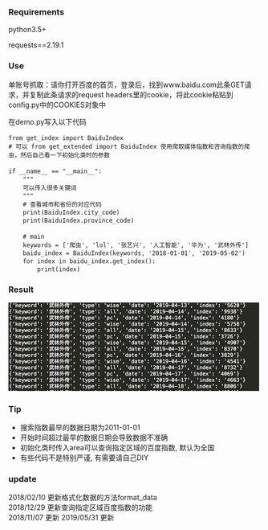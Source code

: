 ### Requirements
python3.5+
  
requests==2.19.1  

### Use
单账号抓取：请你打开百度的首页，登录后，找到www.baidu.com此条GET请求，并复制此条请求的request headers里的cookie，将此cookie粘贴到config.py中的COOKIES对象中  
  
在demo.py写入以下代码    
```
from get_index import BaiduIndex
# 可以 from get_extended import BaiduIndex 使用爬取媒体指数和咨询指数的爬虫，然后自己看一下初始化类时的参数 

if __name__ == "__main__":
    """
    可以传入很多关键词
    """
    # 查看城市和省份的对应代码
    print(BaiduIndex.city_code)
    print(BaiduIndex.province_code)
    
    # main
    keywords = ['爬虫', 'lol', '张艺兴', '人工智能', '华为', '武林外传']
    baidu_index = BaiduIndex(keywords, '2018-01-01', '2019-05-02')
    for index in baidu_index.get_index():
        print(index)
```
  
### Result
![](https://github.com/longxiaofei/markdown_img/blob/master/spider-baiduindex/aaa.png?raw=true)


### Tip
- 搜索指数最早的数据日期为2011-01-01
- 开始时间超过最早的数据日期会导致数据不准确  
- 初始化类时传入area可以查询指定区域的百度指数, 默认为全国
- 有些代码不是特别严谨, 有需要请自己DIY


### update 
2018/02/10 更新格式化数据的方法format_data  
2018/12/29 更新查询指定区域百度指数的功能  
2018/11/07 更新
2019/05/31 更新

